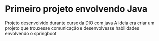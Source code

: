 # Primeiro projeto envolvendo Java
Projeto desenvolvido durante curso da DIO com java
A ideia era criar um projeto que trouxesse comunicação e desenvolvesse habilidades envolvendo o springboot
